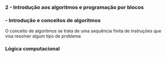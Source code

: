 ### 2 - Introdução aos algoritmos e programação por blocos
### - Introdução e conceitos de algoritmos
O  conceito de algoritmos se trata de uma sequência finita de instruções que visa resolver algum tipo de problema
### Lógica computacional 
